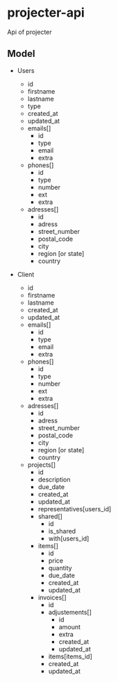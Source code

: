 # projecter-api
Api of projecter

## Model
* Users
  * id
  * firstname
  * lastname
  * type
  * created_at
  * updated_at
  * emails[]
    * id
    * type
    * email
    * extra
  * phones[]
    * id
    * type
    * number
    * ext
    * extra
  * adresses[]
    * id
    * adress
    * street_number
    * postal_code
    * city
    * region [or state]
    * country

* Client
  * id
  * firstname
  * lastname
  * created_at
  * updated_at
  * emails[]
    * id
    * type
    * email
    * extra
  * phones[]
    * id
    * type
    * number
    * ext
    * extra
  * adresses[]
    * id
    * adress
    * street_number
    * postal_code
    * city
    * region [or state]
    * country
  * projects[]
    * id
    * description
    * due_date
    * created_at
    * updated_at
    * representatives[users_id]
    * shared[]
      * id
      * is_shared
      * with[users_id]
    * items[]
      * id
      * price
      * quantity
      * due_date
      * created_at
      * updated_at
    * invoices[]
      * id
      * adjustements[]
        * id
        * amount
        * extra
        * created_at
        * updated_at
      * items[items_id]
      * created_at
      * updated_at
